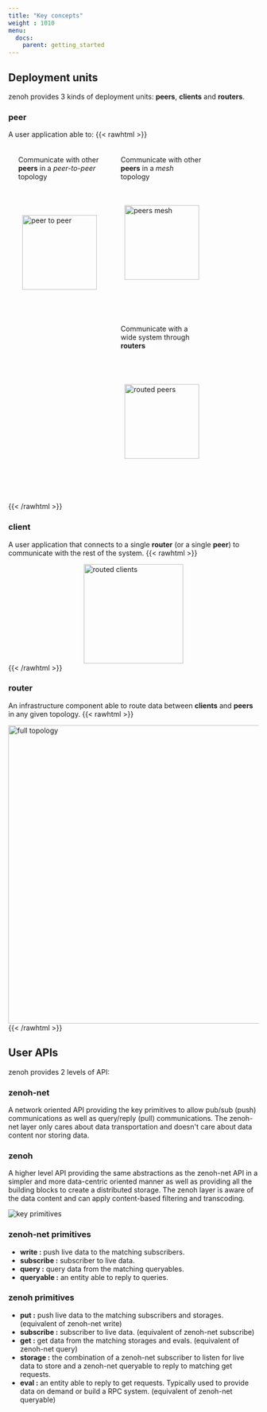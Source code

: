 ```yaml
---
title: "Key concepts"
weight : 1010
menu:
  docs:
    parent: getting_started
---
```


## Deployment units

zenoh provides 3 kinds of deployment units: **peers**, **clients** and **routers**.

### peer
A user application able to:
{{< rawhtml >}}
<div>
    <div style="float:left;width:33%;padding:20px;">
        <div style="height:50px;">Communicate with other <b>peers</b> in a <i>peer-to-peer</i> topology</div>
        <div style="height:20px;text-align:center;""></div>
        <div style="height:250px;display:flex;justify-content:center;align-items:center;">
            <img src="../../../img/peer_to_peer.png" alt="peer to peer" width="150"></img>
        </div>
    </div>
    <div style="float:left;width:33%;padding:20px;">
        <div style="height:50px;">Communicate with other <b>peers</b> in a <i>mesh</i> topology</div>
        <div style="height:250px;display:flex;justify-content:center;align-items:center;">
            <img src="../../../img/peers_mesh.png" alt="peers mesh" width="150"></img>
        </div>
    </div>
    <div style="float:left;width:33%;padding:20px;">
        <div style="height:50px;">Communicate with a wide system through <b>routers</b></div>
        <div style="height:20px;text-align:center;""></div>
        <div style="height:250px;display:flex;justify-content:center;align-items:center;">
            <img src="../../../img/routed_peers.png" alt="routed peers" width="150"></img>
        </div>
    </div>
</div>
<br style="clear:both;"></br>
{{< /rawhtml >}}

### client
A user application that connects to a single **router** (or a single **peer**) to communicate with the rest of the system.
{{< rawhtml >}}
    <div style="height:200px;display:flex;justify-content: center;align-items: center;">
        <img src="../../../img/routed_clients.png" alt="routed clients" width="200"></img>
    </div>
{{< /rawhtml >}}

### router
An infrastructure component able to route data between **clients** and **peers** in any given topology.
{{< rawhtml >}}
    <div style="display:flex;justify-content: center;align-items: center;">
        <img src="../../../img/full_topology.png" alt="full topology" width="600"></img>
    </div>
{{< /rawhtml >}}

## User APIs

zenoh provides 2 levels of API:

### zenoh-net
A network oriented API providing the key primitives to allow pub/sub (push) communications as well as query/reply (pull) communications. The zenoh-net layer only cares about data transportation and doesn't care about data content nor storing data.

### zenoh
A higher level API providing the same abstractions as the zenoh-net API in a simpler and more data-centric oriented manner as well as providing all the building blocks to create a distributed storage. The zenoh layer is aware of the data content and can apply content-based filtering and transcoding. 

  ![key primitives](../../../img/key_primitives.png "key primitives")

### zenoh-net primitives
 - **write :** push live data to the matching subscribers.
 - **subscribe :** subscriber to live data. 
 - **query :** query data from the matching queryables.
 - **queryable :** an entity able to reply to queries.

### zenoh primitives
 - **put :** push live data to the matching subscribers and storages. (equivalent of zenoh-net write)
 - **subscribe :** subscriber to live data.  (equivalent of zenoh-net subscribe)
 - **get :** get data from the matching storages and evals.  (equivalent of zenoh-net query)
 - **storage :** the combination of a zenoh-net subscriber to listen for live data to store and a zenoh-net queryable to reply to matching get requests.
 - **eval :** an entity able to reply to get requests. Typically used to provide data on demand or build a RPC system.  (equivalent of zenoh-net queryable)
